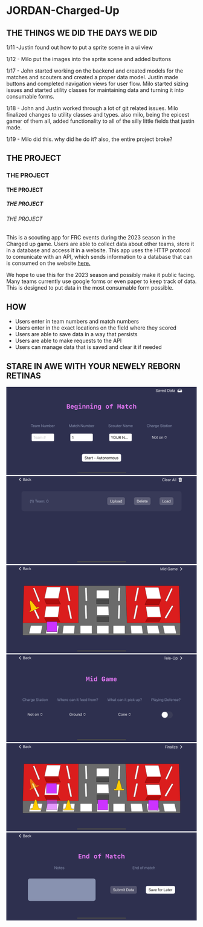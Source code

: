 # JORDAN-Charged-Up

## THE THINGS WE DID THE DAYS WE DID

1/11 -Justin found out how to put a sprite scene in a ui view

1/12 - Milo put the images into the sprite scene and added buttons

1/17 - John started working on the backend and created models for the matches and scouters and created a proper data model. Justin made buttons and completed navigation views for user flow. Milo started sizing issues and started utility classes for maintaining data and turning it into consumable forms.

1/18 - John and Justin worked through a lot of git related issues. Milo finalized changes to utility classes and types. 
also milo, being the epicest gamer of them all, added functionality to all of the silly little fields that justin made.

1/19 - Milo did this. why did he do it? also, the entire project broke?

## THE PROJECT 
### THE PROJECT
#### THE PROJECT
##### THE PROJECT
###### THE PROJECT

This is a scouting app for FRC events during the 2023 season in the Charged up game. Users are able to collect data about other teams, store it in a database and access it in a website. This app uses the HTTP protocol to comunicate with an API, which sends information to a database that can is consumed on the website [here.](https://robotics-scouting.vercel.app/) 

We hope to use this for the 2023 season and possibly make it public facing. Many teams currently use google forms or even paper to keep track of data. This is designed to put data in the most consumable form possible. 

## HOW

- Users enter in team numbers and match numbers
- Users enter in the exact locations on the field where they scored
- Users are able to save data in a way that persists
- Users are able to make requests to the API
- Users can manage data that is saved and clear it if needed

## STARE IN AWE WITH YOUR NEWELY REBORN RETINAS

![beginning](https://github.com/Jbay33/JORDAN-Charged-Up/blob/main/JORDAN%20Charged%20Up/Assets.xcassets/Screenshots/1.imageset/Simulator%20Screen%20Shot%20-%20iPhone%2014%20-%202023-01-25%20at%2011.23.01.png?raw=true "1")
![archive](https://github.com/Jbay33/JORDAN-Charged-Up/blob/main/JORDAN%20Charged%20Up/Assets.xcassets/Screenshots/2.imageset/Simulator%20Screen%20Shot%20-%20iPhone%2014%20-%202023-01-25%20at%2011.24.15.png?raw=true "2")
![auto](https://github.com/Jbay33/JORDAN-Charged-Up/blob/main/JORDAN%20Charged%20Up/Assets.xcassets/Screenshots/3.imageset/Simulator%20Screen%20Shot%20-%20iPhone%2014%20-%202023-01-25%20at%2011.23.32.png?raw=true "3")
![mid](https://github.com/Jbay33/JORDAN-Charged-Up/blob/main/JORDAN%20Charged%20Up/Assets.xcassets/Screenshots/4.imageset/Simulator%20Screen%20Shot%20-%20iPhone%2014%20-%202023-01-25%20at%2011.23.12.png?raw=true "4")
![teleop](https://github.com/Jbay33/JORDAN-Charged-Up/blob/main/JORDAN%20Charged%20Up/Assets.xcassets/Screenshots/5.imageset/Simulator%20Screen%20Shot%20-%20iPhone%2014%20-%202023-01-25%20at%2011.23.55.png?raw=true "5")
![finalize](https://github.com/Jbay33/JORDAN-Charged-Up/blob/main/JORDAN%20Charged%20Up/Assets.xcassets/Screenshots/6.imageset/Simulator%20Screen%20Shot%20-%20iPhone%2014%20-%202023-01-25%20at%2011.23.16.png?raw=true "6")
